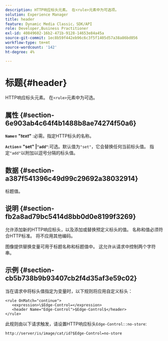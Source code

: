 ```yaml
---
description: HTTP响应标头元素。 在<rule>元素中为可选项。
solution: Experience Manager
title: header
feature: Dynamic Media Classic，SDK/API
role: Developer,Business Practitioner
exl-id: 40849602-16b2-471b-9128-14653e84a45a
source-git-commit: 1ec8b59f442eb96c6c3f5f1405d57a38a86bd056
workflow-type: tm+mt
source-wordcount: '142'
ht-degree: 4%

---
```


# 标题{#header}

HTTP响应标头元素。 在`<rule>`元素中为可选。

## 属性 {#section-6e903ab4c64f4b1488b8ae74274f50a6}

**`Name`= &quot;*text*&quot;** :必需。指定HTTP标头的名称。

**`Action`= &quot;set&quot; |`"add"`**:可选。默认值为`"set"`，它会替换任何当前标头值。 指定`"add"`以附加以逗号分隔的标头值。

## 数据 {#section-a387f541396c49d99c29692a38032914}

标题值。

## 说明 {#section-fb2a8ad79bc5414d8bb0d0e8199f3269}

允许添加新的HTTP响应标头，以及添加或替换预定义标头的值。 名称和值必须符合HTTP标准。 将不应用其他编码。

图像提供替换变量可用于标题名称和标题值中。 这允许从请求中控制两个字符串。

## 示例 {#section-cb5b738b9b93407cb2f4d35af3e59c02}

当在请求中将标头值指定为变量时，以下规则将应用自定义标头：

```
<rule OnMatch="continue">
   <expression>\$Edge-Control=</expression>
   <header Name="Edge-Control">$Edge-Control$</header>
</rule>
```

此规则由以下请求触发，请设置HTTP响应标头`Edge-Control::no-store`:

`http://server/is/image/cat/id?$Edge-Control=no-store`
